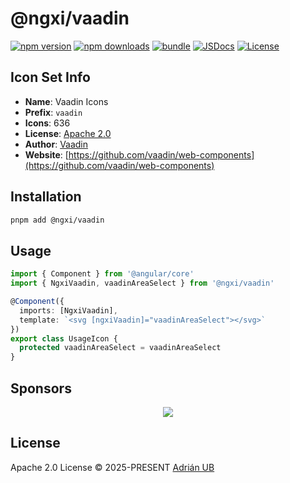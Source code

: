 # @ngxi/vaadin

[![npm version][npm-version-src]][npm-version-href]
[![npm downloads][npm-downloads-src]][npm-downloads-href]
[![bundle][bundle-src]][bundle-href]
[![JSDocs][jsdocs-src]][jsdocs-href]
[![License][license-src]][license-href]

## Icon Set Info

- **Name**: Vaadin Icons
- **Prefix**: `vaadin`
- **Icons**: 636
- **License**: [Apache 2.0]()
- **Author**: [Vaadin](https://github.com/vaadin/web-components)
- **Website**: [https://github.com/vaadin/web-components](https://github.com/vaadin/web-components)

## Installation

```sh
pnpm add @ngxi/vaadin
```

## Usage

```ts
import { Component } from '@angular/core'
import { NgxiVaadin, vaadinAreaSelect } from '@ngxi/vaadin'

@Component({
  imports: [NgxiVaadin],
  template: `<svg [ngxiVaadin]="vaadinAreaSelect"></svg>`
})
export class UsageIcon {
  protected vaadinAreaSelect = vaadinAreaSelect
}
```

## Sponsors

<p align="center">
  <a href="https://cdn.jsdelivr.net/gh/adrian-ub/static/sponsors.svg">
    <img src='https://cdn.jsdelivr.net/gh/adrian-ub/static/sponsors.svg'/>
  </a>
</p>

## License

Apache 2.0 License © 2025-PRESENT [Adrián UB](https://github.com/adrian-ub)

<!-- Badges -->

[npm-version-src]: https://img.shields.io/npm/v/@ngxi/vaadin?style=flat&colorA=080f12&colorB=1fa669
[npm-version-href]: https://npmjs.com/package/@ngxi/vaadin
[npm-downloads-src]: https://img.shields.io/npm/dm/@ngxi/vaadin?style=flat&colorA=080f12&colorB=1fa669
[npm-downloads-href]: https://npmjs.com/package/@ngxi/vaadin
[bundle-src]: https://img.shields.io/bundlephobia/minzip/@ngxi/vaadin?style=flat&colorA=080f12&colorB=1fa669&label=minzip
[bundle-href]: https://bundlephobia.com/result?p=@ngxi/vaadin
[license-src]: https://img.shields.io/npm/l/@ngxi/vaadin?style=flat&colorA=080f12&colorB=1fa669
[license-href]: https://github.com/adrian-ub/ngxi/blob/main/LICENSE
[jsdocs-src]: https://img.shields.io/badge/jsdocs-reference-080f12?style=flat&colorA=080f12&colorB=1fa669
[jsdocs-href]: https://www.jsdocs.io/package/@ngxi/vaadin
